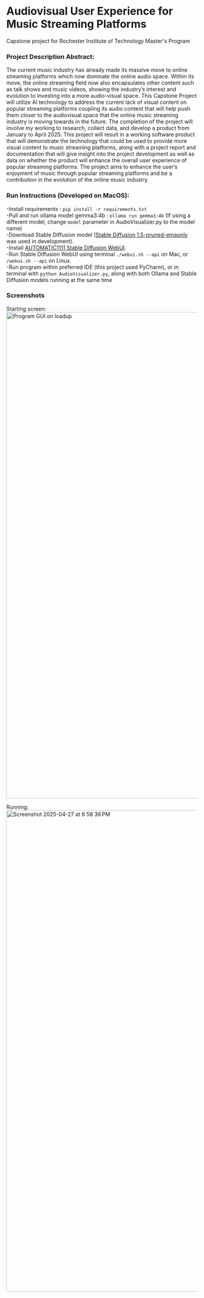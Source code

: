 # Audiovisual User Experience for Music Streaming Platforms
Capstone project for Rochester Institute of Technology Master's Program


### Project Description Abstract:

The current music industry has already made its massive move to online streaming
platforms which now dominate the online audio space. Within its move, the online streaming
field now also encapsulates other content such as talk shows and music videos, showing the
industry’s interest and evolution to investing into a more audio-visual space. This Capstone
Project will utilize AI technology to address the current lack of visual content on popular streaming platforms coupling
its audio content that will help push them closer to the audiovisual space that the online music
streaming industry is moving towards in the future. The completion of the project will involve
my working to research, collect data, and develop a product from January to April 2025. This
project will result in a working software product that will demonstrate the technology that could
be used to provide more visual content to music streaming platforms, along with a project report
and documentation that will give insight into the project development as well as data on whether
the product will enhance the overall user experience of popular streaming platforms. The project
aims to enhance the user’s enjoyment of music through popular streaming platforms and be a
contribution in the evolution of the online music industry.


### Run Instructions (Developed on MacOS): <br/>
-Install requirements : `pip install -r requirements.txt` <br/>
-Pull and run ollama model gemma3:4b : `ollama run gemma3:4b` (If using a different model, change `model` parameter in AudioVisualizer.py to the model name) <br/>
-Download Stable Diffusion model ([Stable Diffusion 1.5-pruned-emaonly](https://huggingface.co/stable-diffusion-v1-5/stable-diffusion-v1-5) was used in development). <br/>
-Install [AUTOMATIC1111 Stable Diffusion WebUI](https://github.com/AUTOMATIC1111/stable-diffusion-webui). <br/>
-Run Stable Diffusion WebUI using terminal `./webui.sh --api` on Mac, or `/webui.sh --api` on Linux. <br/>
-Run program within preferred IDE (this project used PyCharm), or in terminal with `python AudioVisualizer.py`, along with both Ollama and Stable Diffusion models running at the same time<br/>

### Screenshots <br/>

Starting screen: <br/>
<img width="1280" alt="Program GUI on loadup" src="https://github.com/user-attachments/assets/2a9b60e3-b2fd-482a-b5e6-091efe665095" /> <br/>

Running: <br/>
<img width="1267" alt="Screenshot 2025-04-27 at 6 58 36 PM" src="https://github.com/user-attachments/assets/fb8fdd09-7e2d-4fda-8e31-7f27823613b5" />

